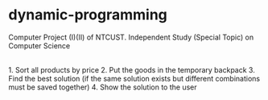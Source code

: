 # dynamic-programming

<p>Computer Project (I)(II) of NTCUST. Independent Study (Special Topic) on Computer Science<p>
<br>
1. Sort all products by price
2. Put the goods in the temporary backpack
3. Find the best solution (if the same solution exists but different combinations must be saved together)
4. Show the solution to the user
